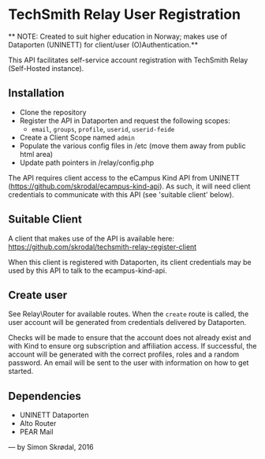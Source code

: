 # TechSmith Relay User Registration

** NOTE: Created to suit higher education in Norway; makes use of Dataporten (UNINETT) for client/user (O)Authentication.** 

This API facilitates self-service account registration with TechSmith Relay (Self-Hosted instance).

## Installation

- Clone the repository
- Register the API in Dataporten and request the following scopes:
    - `email`, `groups`, `profile`, `userid`, `userid-feide`
- Create a Client Scope named `admin`
- Populate the various config files in /etc (move them away from public html area) 
- Update path pointers in /relay/config.php

The API requires client access to the eCampus Kind API from UNINETT (https://github.com/skrodal/ecampus-kind-api). 
As such, it will need client credentials to communicate with this API (see 'suitable client' below).   

## Suitable Client

A client that makes use of the API is available here: https://github.com/skrodal/techsmith-relay-register-client

When this client is registered with Dataporten, its client credentials may be used by this API to talk to the ecampus-kind-api.

## Create user

See Relay\Router for available routes. When the `create` route is called, the user account will be generated from credentials delivered by Dataporten.

Checks will be made to ensure that the account does not already exist and with Kind to ensure org subscription and affiliation access. If successful, 
the account will be generated with the correct profiles, roles and a random password. An email will be sent to the user with information on how to get started. 

## Dependencies

- UNINETT Dataporten
- Alto Router
- PEAR Mail

— by Simon Skrødal, 2016
 
